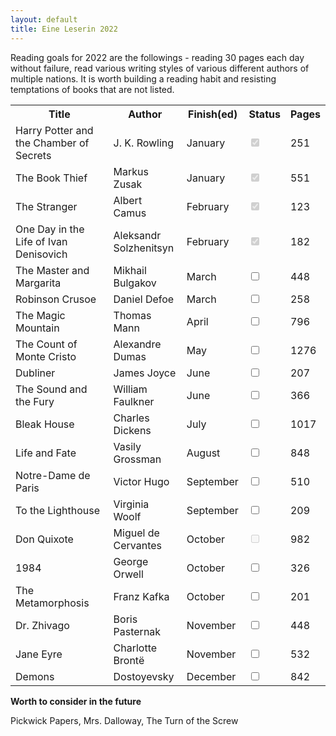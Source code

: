 ```yaml
---
layout: default
title: Eine Leserin 2022
---
```


<!-- https://www.sliderrevolution.com/resources/css-checkbox/ -->

Reading goals for 2022 are the followings - reading 30 pages each day without failure,
read various writing styles of various different authors of multiple nations. It is worth
building a reading habit and resisting temptations of books that are not listed.

<table id="myTable">
  <tr class="header">
    <th style="width:40%;">Title</th>
    <th style="width:25%;">Author</th>
    <th style="width:20%;">Finish(ed)</th>
    <th style="width:10%;">Status</th>
    <th style="width:5%;">Pages</th>
  </tr>
  <tr>
    <td>Harry Potter and the Chamber of Secrets</td>
    <td>J. K. Rowling</td>
    <td>January</td>
    <td><input type="checkbox" checked="true" disabled="true"/></td>
    <td>251</td>
  </tr>
  <tr>
    <td>The Book Thief</td>
    <td>Markus Zusak</td>
    <td>January</td>
    <td><input type="checkbox" checked="true" disabled="true"/></td>
    <td>551</td>
  </tr>
  <tr>
    <td>The Stranger</td>
    <td>Albert Camus</td>
    <td>February</td>
    <td><input type="checkbox" checked="true" disabled="true"/></td>
    <td>123</td>
  </tr>
  <tr>
    <td>One Day in the Life of Ivan Denisovich</td>
    <td>Aleksandr Solzhenitsyn</td>
    <td>February</td>
    <td><input type="checkbox" checked="true" disabled="true"/></td>
    <td>182</td>
  </tr>
  <tr class="ongoing">
    <td>The Master and Margarita</td>
    <td>Mikhail Bulgakov</td>
    <td>March</td>
    <td><input type="checkbox"/></td>
    <td>448</td>
  </tr>
  <tr>
    <td>Robinson Crusoe</td>
    <td>Daniel Defoe</td>
    <td>March</td>
    <td><input type="checkbox"/></td>
    <td>258</td>
  </tr>
  <tr>
    <td>The Magic Mountain</td>
    <td>Thomas Mann</td>
    <td>April</td>
    <td><input type="checkbox"/></td>
    <td>796</td>
  </tr>
  <tr>
    <td>The Count of Monte Cristo</td>
    <td>Alexandre Dumas</td>
    <td>May</td>
    <td><input type="checkbox"/></td>
    <td>1276</td>
  </tr>
  <tr>
    <td>Dubliner</td>
    <td>James Joyce</td>
    <td>June</td>
    <td><input type="checkbox"/></td>
    <td>207</td>
  </tr>
  <tr>
    <td>The Sound and the Fury</td>
    <td>William Faulkner</td>
    <td>June</td>
    <td><input type="checkbox"/></td>
    <td>366</td>
  </tr>
  <tr>
    <td>Bleak House</td>
    <td>Charles Dickens</td>
    <td>July</td>
    <td><input type="checkbox"/></td>
    <td>1017</td>
  </tr>
  <tr>
    <td>Life and Fate</td>
    <td>Vasily Grossman</td>
    <td>August</td>
    <td><input type="checkbox"/></td>
    <td>848</td>
  </tr>
  <tr>
    <td>Notre-Dame de Paris</td>
    <td>Victor Hugo</td>
    <td>September</td>
    <td><input type="checkbox"/></td>
    <td>510</td>
  </tr>
  <tr>
    <td>To the Lighthouse</td>
    <td>Virginia Woolf</td>
    <td>September</td>
    <td><input type="checkbox" /></td>
    <td>209</td>
  </tr>
  <tr>
    <td>Don Quixote</td>
    <td>Miguel de Cervantes</td>
    <td>October</td>
    <td><input type="checkbox" disabled="true" /></td>
    <td>982</td>
  </tr>
  <tr>
    <td>1984</td>
    <td>George Orwell</td>
    <td>October</td>
    <td><input type="checkbox" /></td>
    <td>326</td>
  </tr>
  <tr>
    <td>The Metamorphosis</td>
    <td>Franz Kafka</td>
    <td>October</td>
    <td><input type="checkbox"/></td>
    <td>201</td>
  </tr>
  <!--<tr>
    <td>The Trial</td>
    <td>Franz Kafka</td>
    <td>September</td>
    <td><input type="checkbox"/></td>
    <td>255</td>
    <td>eBook</td>
  </tr>
  <tr>
    <td>The Castle</td>
    <td>Franz Kafka</td>
    <td>September</td>
    <td><input type="checkbox"/></td>
    <td>316</td>
    <td>eBook</td>
  </tr>-->
  <tr>
    <td>Dr. Zhivago</td>
    <td>Boris Pasternak</td>
    <td>November</td>
    <td><input type="checkbox"/></td>
    <td>448</td>
  </tr>
  <tr>
    <td>Jane Eyre</td>
    <td>Charlotte Brontë</td>
    <td>November</td>
    <td><input type="checkbox"/></td>
    <td>532</td>
  </tr>
  <tr>
    <td>Demons</td>
    <td>Dostoyevsky</td>
    <td>December</td>
    <td><input type="checkbox"/></td>
    <td>842</td>
  </tr>
</table>

**Worth to consider in the future**

Pickwick Papers, Mrs. Dalloway, The Turn of the Screw
